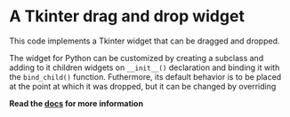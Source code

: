 # A Tkinter drag and drop widget

This code implements a Tkinter widget that can be dragged and dropped.

The widget for Python can be customized by creating a subclass and adding to it children widgets on `__init__()` declaration and binding it with the `bind_child()` function. Futhermore, its default behavior is to be placed at the point at which it was dropped, but it can be changed by overriding 

**Read the [docs](#) for more information**
